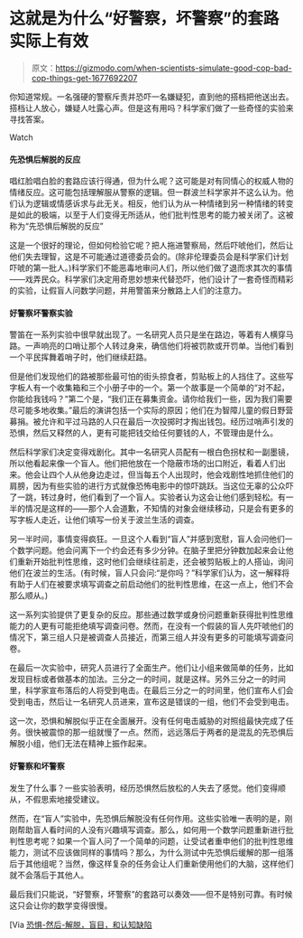 # 这就是为什么“好警察，坏警察”的套路实际上有效

> 原文：<https://gizmodo.com/when-scientists-simulate-good-cop-bad-cop-things-get-1677692207>

你知道常规。一名强硬的警察斥责并恐吓一名嫌疑犯，直到他的搭档把他送出去。搭档让人放心，嫌疑人吐露心声。但是这有用吗？科学家们做了一些奇怪的实验来寻找答案。

Watch

#### 先恐惧后解脱的反应

唱红脸唱白脸的套路应该行得通，但为什么呢？这可能是对有同情心的权威人物的情绪反应。这可能包括理解服从警察的逻辑。但一群波兰科学家并不这么认为。他们认为逻辑或情感诉求与此无关。相反，他们认为从一种情绪到另一种情绪的转变是如此的极端，以至于人们变得无所适从，他们批判性思考的能力被关闭了。这被称为“先恐惧后解脱的反应”

这是一个很好的理论，但如何检验它呢？把人拖进警察局，然后吓唬他们，然后让他们失去理智，这是不可能通过道德委员会的。(除非伦理委员会是科学家们计划吓唬的第一批人。)科学家们不能恶毒地审问人们，所以他们做了退而求其次的事情——戏弄民众。科学家们决定用奇思妙想来代替恐吓，他们设计了一套奇怪而精彩的实验，让假盲人问数学问题，并用警笛来分散路上人们的注意力。

#### 好警察坏警察实验

警笛在一系列实验中很早就出现了。一名研究人员只是坐在路边，等着有人横穿马路。一声响亮的口哨让那个人转过身来，确信他们将被罚款或开罚单。当他们看到一个平民挥舞着哨子时，他们继续赶路。

但是他们发现他们的路被那些最可怕的街头掠食者，剪贴板上的人挡住了。这些写字板人有一个收集箱和三个小册子中的一个。第一个故事是一个简单的“对不起，你能给我钱吗？”第二个是，“我们正在募集资金。请你给我们一些，因为我们需要尽可能多地收集。”最后的演讲包括一个实际的原因；他们在为智障儿童的假日野营募捐。被允许和平过马路的人只在最后一次投掷时才掏出钱包。经历过哨声引发的恐惧，然后又释然的人，更有可能把钱交给任何要钱的人，不管理由是什么。

然后科学家们决定变得戏剧化。其中一名研究人员配有一根白色拐杖和一副墨镜，所以他看起来像一个盲人。他们把他放在一个隐蔽市场的出口附近，看着人们出来。他会让四个人从他身边走过，但当每五个人出现时，他会戏剧性地抓住他们的肩膀，因为有些实验的进行方式就像恐怖电影中的惊吓跳跃。当这位无辜的公众吓了一跳，转过身时，他们看到了一个盲人。实验者认为这会让他们感到轻松。有一半的情况是这样的——那个人会道歉，不知情的对象会继续移动，只是会有更多的写字板人走近，让他们填写一份关于波兰生活的调查。

另一半时间，事情变得疯狂。一旦这个人看到“盲人”并感到宽慰，盲人会问他们一个数学问题。他会问离下一个约会还有多少分钟。在脑子里把分钟数加起来会让他们重新开始批判性思维，这时他们会继续往前走，还会被剪贴板上的人搭讪，询问他们在波兰的生活。(有时候，盲人只会问:“是你吗？”科学家们认为，这一解释将有助于人们在被要求填写调查之前启动他们的批判性思维，在这一点上，他们不会那么顺从。)

这一系列实验提供了更复杂的反应。那些通过数学或身份问题重新获得批判性思维能力的人更有可能拒绝填写调查问卷。然而，在没有一个假装的盲人先吓唬他们的情况下，第三组人只是被调查人员接近，而第三组人并没有更多的可能填写调查问卷。

在最后一次实验中，研究人员进行了全面生产。他们让小组来做简单的任务，比如发现目标或者做基本的加法。三分之一的时间，就是这样。另外三分之一的时间里，科学家宣布落后的人将受到电击。在最后三分之一的时间里，他们宣布人们会受到电击，然后让一名研究人员进来，宣布这是错误的一组，他们不会受到电击。

这一次，恐惧和解脱似乎正在全面展开。没有任何电击威胁的对照组最快完成了任务。很快被震惊的那一组就慢了一点。然而，远远落后于两者的是混乱的先恐惧后解脱小组，他们无法在精神上振作起来。

#### 好警察和坏警察

发生了什么事？一些实验表明，经历恐惧然后放松的人失去了感觉。他们变得顺从，不假思索地接受建议。

然而，在“盲人”实验中，先恐惧后解脱没有任何作用。这些实验唯一表明的是，刚刚帮助盲人看时间的人没有兴趣填写调查。那么，如何用一个数学问题重新进行批判性思考呢？如果一个盲人问了一个简单的问题，让受试者重申他们的批判性思维能力，测试不应该做同样的事情吗？那么，为什么测试中先恐惧后缓解的那一组落后于其他组呢？当然，像这样复杂的任务会让人们重新使用他们的大脑，这样他们就不会落后于其他人。

最后我们只能说，“好警察，坏警察”的套路可以奏效——但不是特别可靠。有时候这只会让你的数学变得很慢。

[Via [恐惧-然后-解脱，盲目，和认知缺陷](http://www.communicationcache.com/uploads/1/0/8/8/10887248/fear-then-relief_mindlessness_and_cognitive_deficits.pdf)